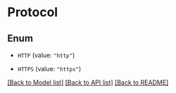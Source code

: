 # Protocol

## Enum


* `HTTP` (value: `"http"`)

* `HTTPS` (value: `"https"`)


[[Back to Model list]](../README.md#documentation-for-models) [[Back to API list]](../README.md#documentation-for-api-endpoints) [[Back to README]](../README.md)


